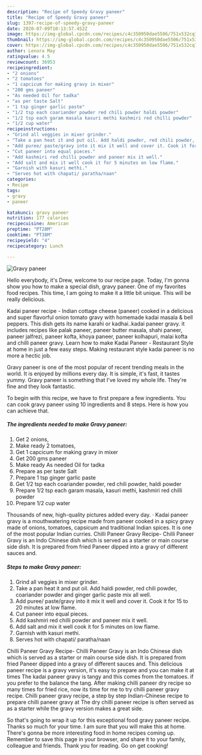 ```yaml
---
description: "Recipe of Speedy Gravy paneer"
title: "Recipe of Speedy Gravy paneer"
slug: 1397-recipe-of-speedy-gravy-paneer
date: 2020-07-09T10:13:57.452Z
image: https://img-global.cpcdn.com/recipes/c4c350950dae5506/751x532cq70/gravy-paneer-recipe-main-photo.jpg
thumbnail: https://img-global.cpcdn.com/recipes/c4c350950dae5506/751x532cq70/gravy-paneer-recipe-main-photo.jpg
cover: https://img-global.cpcdn.com/recipes/c4c350950dae5506/751x532cq70/gravy-paneer-recipe-main-photo.jpg
author: Lenora May
ratingvalue: 4.5
reviewcount: 36953
recipeingredient:
- "2 onions"
- "2 tomatoes"
- "1 capcicum for making gravy in mixer"
- "200 gms paneer"
- "As needed Oil for tadka"
- "as per taste Salt"
- "1 tsp ginger garlic paste"
- "1/2 tsp each coariander powder red chili powder haldi powder"
- "1/2 tsp each garam masala kasuri methi kashmiri red chilli powder"
- "1/2 cup water"
recipeinstructions:
- "Grind all veggies in mixer grinder."
- "Take a pan heat it and put oil. Add haldi powder, red chili powder, coariander powder and ginger garlic paste mix all well."
- "Add puree/ paste/gravy into it mix it well and cover it. Cook it for 15 to 20 minutes at low flame."
- "Cut paneer into equal pieces."
- "Add kashmiri red chilli powder and paneer mix it well."
- "Add salt and mix it well cook it for 5 minutes on low flame."
- "Garnish with kasuri methi."
- "Serves hot with chapati/ paratha/naan"
categories:
- Recipe
tags:
- gravy
- paneer

katakunci: gravy paneer 
nutrition: 177 calories
recipecuisine: American
preptime: "PT28M"
cooktime: "PT38M"
recipeyield: "4"
recipecategory: Lunch

---
```



![Gravy paneer](https://img-global.cpcdn.com/recipes/c4c350950dae5506/751x532cq70/gravy-paneer-recipe-main-photo.jpg)

Hello everybody, it's Drew, welcome to our recipe page. Today, I'm gonna show you how to make a special dish, gravy paneer. One of my favorites food recipes. This time, I am going to make it a little bit unique. This will be really delicious.

Kadai paneer recipe - Indian cottage cheese (paneer) cooked in a delicious and super flavorful onion tomato gravy with homemade kadai masala &amp; bell peppers. This dish gets its name karahi or kadhai..kadai paneer gravy. it includes recipes like palak paneer, paneer butter masala, shahi paneer, paneer jalfrezi, paneer kofta, khoya paneer, paneer kolhapuri, malai kofta and chilli paneer gravy. Learn how to make Kadai Paneer - Restaurant Style at home in just a few easy steps. Making restaurant style kadai paneer is no more a hectic job.

Gravy paneer is one of the most popular of recent trending meals in the world. It is enjoyed by millions every day. It is simple, it's fast, it tastes yummy. Gravy paneer is something that I've loved my whole life. They're fine and they look fantastic.


To begin with this recipe, we have to first prepare a few ingredients. You can cook gravy paneer using 10 ingredients and 8 steps. Here is how you can achieve that.

<!--inarticleads1-->

##### The ingredients needed to make Gravy paneer:

1. Get 2 onions,
1. Make ready 2 tomatoes,
1. Get 1 capcicum for making gravy in mixer
1. Get 200 gms paneer
1. Make ready As needed Oil for tadka
1. Prepare as per taste Salt
1. Prepare 1 tsp ginger garlic paste
1. Get 1/2 tsp each coariander powder, red chili powder, haldi powder
1. Prepare 1/2 tsp each garam masala, kasuri methi, kashmiri red chilli powder
1. Prepare 1/2 cup water


Thousands of new, high-quality pictures added every day. · Kadai paneer gravy is a mouthwatering recipe made from paneer cooked in a spicy gravy made of onions, tomatoes, capsicum and traditional Indian spices. It is one of the most popular Indian curries. Chilli Paneer Gravy Recipe- Chilli Paneer Gravy is an Indo Chinese dish which is served as a starter or main course side dish. It is prepared from fried Paneer dipped into a gravy of different sauces and. 

<!--inarticleads2-->

##### Steps to make Gravy paneer:

1. Grind all veggies in mixer grinder.
1. Take a pan heat it and put oil. Add haldi powder, red chili powder, coariander powder and ginger garlic paste mix all well.
1. Add puree/ paste/gravy into it mix it well and cover it. Cook it for 15 to 20 minutes at low flame.
1. Cut paneer into equal pieces.
1. Add kashmiri red chilli powder and paneer mix it well.
1. Add salt and mix it well cook it for 5 minutes on low flame.
1. Garnish with kasuri methi.
1. Serves hot with chapati/ paratha/naan


Chilli Paneer Gravy Recipe- Chilli Paneer Gravy is an Indo Chinese dish which is served as a starter or main course side dish. It is prepared from fried Paneer dipped into a gravy of different sauces and. This delicious paneer recipe is a gravy version, it&#39;s easy to prepare and you can make it at times The kadai paneer gravy is tangy and this comes from the tomatoes. if you prefer to the balance the tang. After making chilli paneer dry recipe so many times for fried rice, now its time for me to try chilli paneer gravy recipe. Chilli paneer gravy recipe, a step by step Indian-Chinese recipe to prepare chilli paneer gravy at The dry chilli paneer recipe is often served as as a starter while the gravy version makes a great side. 

So that's going to wrap it up for this exceptional food gravy paneer recipe. Thanks so much for your time. I am sure that you will make this at home. There's gonna be more interesting food in home recipes coming up. Remember to save this page in your browser, and share it to your family, colleague and friends. Thank you for reading. Go on get cooking!
